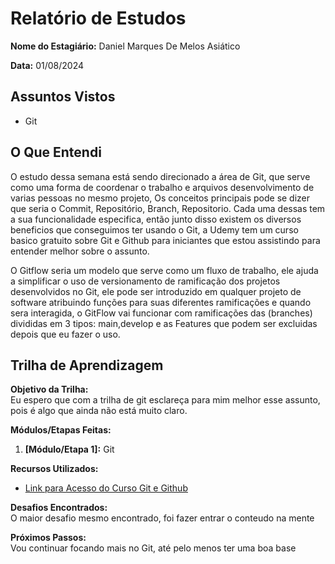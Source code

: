 # Relatório de Estudos

**Nome do Estagiário:** Daniel Marques De Melos Asiático

**Data:** 01/08/2024

## Assuntos Vistos

- Git

## O Que Entendi

O estudo dessa semana está sendo direcionado a área de Git, que serve como uma forma de coordenar o trabalho e arquivos desenvolvimento de varias pessoas no mesmo projeto, Os conceitos principais pode se dizer que seria o Commit, Repositório, Branch, Repositorio. Cada uma dessas tem a sua funcionalidade especifica, então junto disso existem os diversos beneficios que conseguimos ter usando o Git, a Udemy tem um curso basico gratuito sobre Git e Github para iniciantes que estou assistindo para entender melhor sobre o assunto.

O Gitflow seria um modelo que serve como um fluxo de trabalho, ele ajuda a simplificar o uso de versionamento de ramificação dos projetos desenvolvidos no Git, ele pode ser introduzido em qualquer projeto de software atribuindo funções para suas diferentes ramificações e quando sera interagida, o GitFlow vai funcionar com ramificações das (branches) divididas em 3 tipos: main,develop e as Features que podem ser excluidas depois que eu fazer o uso.

## Trilha de Aprendizagem

**Objetivo da Trilha:**  
Eu espero que com a trilha de git esclareça para mim melhor esse assunto, pois é algo que ainda não está muito claro.

**Módulos/Etapas Feitas:**  
1.  **[Módulo/Etapa 1]:** Git

**Recursos Utilizados:**  
- [Link para Acesso do Curso Git e Github](https://www.udemy.com/course/git-e-github-para-iniciantes/learn/lecture/5120544#overview)
 

**Desafios Encontrados:**  
O maior desafio mesmo encontrado, foi fazer entrar o conteudo na mente

**Próximos Passos:**  
Vou continuar focando mais no Git, até pelo menos ter uma boa base 
